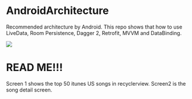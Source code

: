 # AndroidArchitecture
Recommended architecture by Android. This repo shows that how to use LiveData, Room Persistence, Dagger 2, Retrofit, MVVM and DataBinding.

<img src="https://github.com/asif786ka/ITUNES_Retrofit_RoomORM_Solution/issues/1"/>

# READ ME!!!
Screen 1 shows the top 50 itunes US songs in recyclerview.
Screen2 is the song detail screen.








